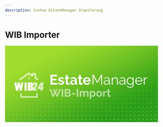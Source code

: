 ```yaml
---
description: Contao EstateManager Erweiterung
---
```


# WIB Importer

![](../../.gitbook/assets/produktbild_wib-import_github.jpg)

